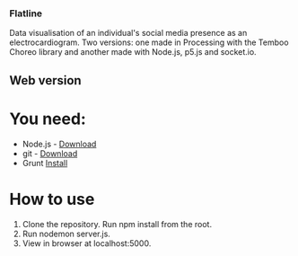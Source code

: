 ### Flatline

Data visualisation of an individual's social media presence as an electrocardiogram. Two versions: one made in Processing with the Temboo Choreo library and another made with Node.js, p5.js and socket.io.

## Web version
# You need:
  - Node.js - [Download](https://nodejs.org/en/)
  - git - [Download](https://git-scm.com/)
  - Grunt [Install](http://gruntjs.com/)

# How to use

1. Clone the repository. Run npm install from the root.
2. Run nodemon server.js. 
3. View in browser at localhost:5000. 
